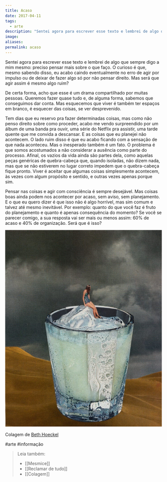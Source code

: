 ```yaml
---
title: Acaso
date: 2017-04-11
tags:
  - arte
description: "Sentei agora para escrever esse texto e lembrei de algo que sempre digo a mim mesmo: preciso pensar mais sobre o que faço. O curioso é que…"
image: 
aliases:
permalink: acaso
---
```

Sentei agora para escrever esse texto e lembrei de algo que sempre digo a mim mesmo: preciso pensar mais sobre o que faço. O curioso é que, mesmo sabendo disso, eu acabo caindo eventualmente no erro de agir por impulso ou de deixar de fazer algo só por não pensar direito. Mas será que agir assim é mesmo algo ruim?

De certa forma, acho que esse é um drama compartilhado por muitas pessoas. Queremos fazer quase tudo e, de alguma forma, sabemos que conseguimos dar conta. Mas esquecemos que viver é também ter espaços em branco, é esquecer das coisas, se ver desprevenido.

Tem dias que eu reservo pra fazer determinadas coisas, mas como não penso direito sobre como proceder, acabo me vendo surpreendido por um álbum de uma banda pra ouvir, uma série do Netflix pra assistir, uma tarde quente que me convida a descansar. E as coisas que eu planejei não acontecem. O lado ruim disso é que eu acabo ficando com a sensação de que nada aconteceu. Mas o inesperado também é um fato. O problema é que somos acostumados a não considerar a ausência como parte do processo. Afinal, os vazios da vida ainda são partes dela, como aquelas peças genéricas de quebra-cabeça que, quando isoladas, não dizem nada, mas que se não estiverem no lugar correto impedem que o quebra-cabeça fique pronto. Viver é aceitar que algumas coisas simplesmente acontecem, às vezes com algum propósito e sentido, e outras vezes apenas porque sim.

Pensar nas coisas e agir com consciência é sempre desejável. Mas coisas boas ainda podem nos acontecer por acaso, sem aviso, sem planejamento. E o que eu quero dizer é que isso não é algo horrível, mas sim comum e talvez até mesmo inevitável. Por exemplo: quanto do que você faz é fruto do planejamento e quanto é apenas consequência do momento? Se você se parecer comigo, a sua resposta vai ser mais ou menos assim: 60% de acaso e 40% de organização. Será que é isso?

<img src="/assets/img/acaso-medium.jpeg">

Colagem de [Beth Hoeckel](http://bethhoeckel.com/)


#arte #informação

> Leia também:
> - [[Mesmice]]
> - [[Reclamar de tudo]]
> - [[Colagem]]
